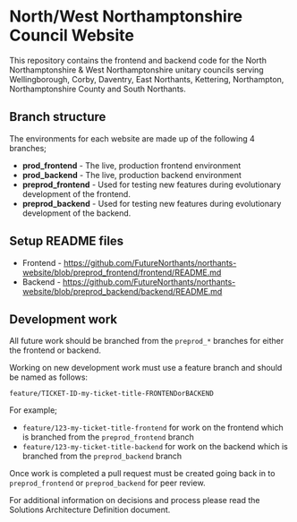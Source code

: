 # North/West Northamptonshire Council Website

This repository contains the frontend and backend code for the North Northamptonshire & West Northamptonshire unitary 
councils serving Wellingborough, Corby, Daventry, East Northants, Kettering, Northampton, Northamptonshire County and 
South Northants.

## Branch structure

The environments for each website are made up of the following 4 branches;

- **prod_frontend** - The live, production frontend environment 
- **prod_backend** - The live, production backend environment 
- **preprod_frontend** - Used for testing new features during evolutionary development of the frontend.
- **preprod_backend** - Used for testing new features during evolutionary development of the backend.

## Setup README files

- Frontend - https://github.com/FutureNorthants/northants-website/blob/preprod_frontend/frontend/README.md
- Backend - https://github.com/FutureNorthants/northants-website/blob/preprod_backend/backend/README.md

## Development work

All future work should be branched from the `preprod_*` branches for either the frontend or backend.

Working on new development work must use a feature branch and should be named as follows:

`feature/TICKET-ID-my-ticket-title-FRONTENDorBACKEND`

For example;

- `feature/123-my-ticket-title-frontend` for work on the frontend which is branched from the `preprod_frontend` branch
- `feature/123-my-ticket-title-backend` for work on the backend which is branched from the `preprod_backend` branch

Once work is completed a pull request must be created going back in to `preprod_frontend` or `preprod_backend` for peer 
review.

For additional information on decisions and process please read the Solutions Architecture Definition document.